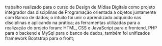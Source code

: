 trabalho realizado para o curso de Design de Mídias Digitais como projeto integrador das disciplinas de Programação orientada a objetos juntamente com Banco de dados;
o intuito foi unir o aprendizado adquirido nas disciplinas e aplicando na prática;
as ferramentas utilizadas para a realização do projeto foram: HTML, CSS e JavaScript para o frontend, PHP para o backend e MySql para o banco de dados, também foi unifizados framework Bootstrap para o front;
